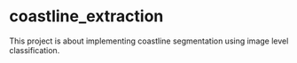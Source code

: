 # coastline_extraction
This project is about implementing coastline segmentation using image level classification.
